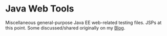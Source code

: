# Java Web Tools
Miscellaneous general-purpose Java EE web-related testing files. JSPs at this point. Some discussed/shared originally on my [Blog](https://dougbreaux.github.io).
